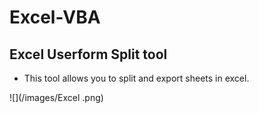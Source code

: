 # Excel-VBA
## Excel Userform Split tool
* This tool allows you to split and export sheets in excel. 

![](/images/Excel .png)
 
